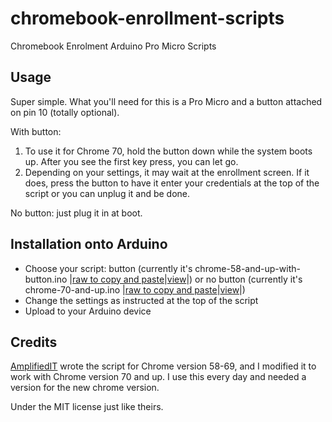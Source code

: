 # chromebook-enrollment-scripts
Chromebook Enrolment Arduino Pro Micro Scripts

## Usage

Super simple. What you'll need for this is a Pro Micro and a button attached on pin 10 (totally optional).

With button:

1. To use it for Chrome 70, hold the button down while the system boots up. After you see the first key press, you can let go.
2. Depending on your settings, it may wait at the enrollment screen. If it does, press the button to have it enter your credentials at the top of the script or you can unplug it and be done.

No button: just plug it in at boot.

## Installation onto Arduino

- Choose your script: button (currently it's chrome-58-and-up-with-button.ino |[raw to copy and paste](https://github.com/iamtheyammer/chromebook-enrollment-scripts/raw/master/chrome-58-and-up-with-button.ino)|[view](https://github.com/iamtheyammer/chromebook-enrollment-scripts/blob/master/chrome-58-and-up-with-button.ino)|) or no button (currently it's chrome-70-and-up.ino |[raw to copy and paste](https://github.com/iamtheyammer/chromebook-enrollment-scripts/raw/master/chrome-70-and-up.ino)|[view](https://github.com/iamtheyammer/chromebook-enrollment-scripts/blob/master/chrome-70-and-up.ino)|)
- Change the settings as instructed at the top of the script
- Upload to your Arduino device

## Credits
[AmplifiedIT](https://labs.amplifiedit.com/centipede/) wrote the script for Chrome version 58-69, and I modified it to work with Chrome version 70 and up. I use this every day and needed a version for the new chrome version.

Under the MIT license just like theirs.
